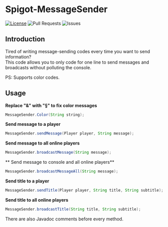 # Spigot-MessageSender
[![License](https://img.shields.io/badge/license-GPLv3-blue?style=for-the-badge)](https://www.gnu.org/licenses/gpl-3.0.html) ![Pull Requests](https://img.shields.io/github/issues-pr-closed/katorlys/Spigot-MessageSender?style=for-the-badge) ![Issues](https://img.shields.io/github/issues-closed/katorlys/Spigot-MessageSender?style=for-the-badge)

## Introduction
Tired of writing message-sending codes every time you want to send information?<br>
This code allows you to only code for one line to send messages and broadcasts without polluting the console.<br>

PS: Supports color codes.<br>

## Usage
**Replace "&" with "§" to fix color messages**
```java
MessageSender.Color(String string);
```
**Send message to a player**
```java
MessageSender.sendMessage(Player player, String message);
```
**Send message to all online players**
```java
MessageSender.broadcastMessage(String message);
```
** Send message to console and all online players**
```java
MessageSender.broadcastMessageAll(String message);
```
**Send title to a player**
```java
MessageSender.sendTitle(Player player, String title, String subtitle);
```
**Send title to all online players**
```java
MessageSender.broadcastTitle(String title, String subtitle);
```

There are also Javadoc comments before every method.<br>
